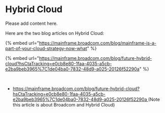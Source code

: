 # Hybrid Cloud

Please add content here.&#x20;

Here are the two blog articles on Hybrid Cloud:&#x20;

{% embed url="https://mainframe.broadcom.com/blog/mainframe-is-a-part-of-your-cloud-strategy-now-what" %}

{% embed url="https://mainframe.broadcom.com/blog/future-hybrid-cloud?hsCtaTracking=e0cb8e80-1faa-4035-a5cb-e2ba9beb3965%7C1de04ba0-7832-48d9-a025-20126f52290a" %}

[\
](http://goog\_1263916022/)

* [https://mainframe.broadcom.com/blog/future-hybrid-cloud?hsCtaTracking=e0cb8e80-1faa-4035-a5cb-e2ba9beb3965%7C1de04ba0-7832-48d9-a025-20126f52290a ](https://mainframe.broadcom.com/blog/future-hybrid-cloud?hsCtaTracking=e0cb8e80-1faa-4035-a5cb-e2ba9beb3965%7C1de04ba0-7832-48d9-a025-20126f52290a) (Note this article is about Broadcom and Hybrid Cloud)&#x20;
